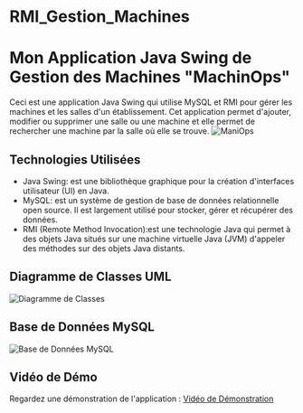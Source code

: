 # RMI_Gestion_Machines
# Mon Application Java Swing de Gestion des Machines "MachinOps"

Ceci est une application Java Swing qui utilise MySQL et RMI pour gérer les machines et les salles d'un établissement. Cet application permet d'ajouter, modifier ou supprimer une salle ou une machine et elle permet de rechercher une machine par la salle où elle se trouve.
![ManiOps](url_vers_image_base_de_donnees.png)
## Technologies Utilisées

- Java Swing: est une bibliothèque graphique pour la création d'interfaces utilisateur (UI) en Java. 
- MySQL: est un système de gestion de base de données relationnelle open source. Il est largement utilisé pour stocker, gérer et récupérer des données. 
- RMI (Remote Method Invocation):est une technologie Java qui permet à des objets Java situés sur une machine virtuelle Java (JVM) d'appeler des méthodes sur des objets Java distants.

## Diagramme de Classes UML

![Diagramme de Classes](url_vers_image_diagramme_classes.png)

## Base de Données MySQL

![Base de Données MySQL](url_vers_image_base_de_donnees.png)

## Vidéo de Démo

Regardez une démonstration de l'application  : [Vidéo de Démonstration](url_vers_video_demo)
